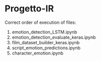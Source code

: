 # Progetto-IR

Correct order of execution of files:

1. emotion_detection_LSTM.ipynb
2. emotion_detection_evaluate_keras.ipynb
3. film_dataset_builder_keras.ipynb
4. script_emotion_predictions.ipynb
5. character_emotion.ipynb
